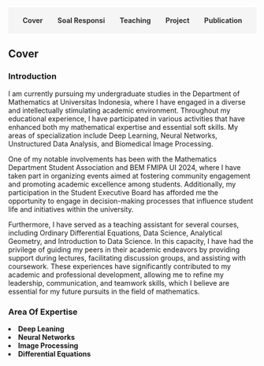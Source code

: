 <style>
.navbar {
  display: flex;
  justify-content: center;
  background-color: #f5f5f5;
  padding: 10px;
  margin-bottom: 20px;
  flex-wrap: wrap;
}
.navbar a {
  margin: 8px 15px;
  text-decoration: none;
  color: #333;
  font-weight: bold;
  cursor: pointer;
}
.navbar a:hover {
  color: #007acc;
}
.section {
  display: none;
}
.section.active {
  display: block;
}
</style>

<div class="navbar">
  <a onclick="showSection('cover')">Cover</a>
  <a onclick="showSection('soal')">Soal Responsi</a>
  <a onclick="showSection('teaching')">Teaching</a>
  <a onclick="showSection('project')">Project</a>
  <a onclick="showSection('publication')">Publication</a>
</div>

<!-- Cover Section -->
<div id="cover" class="section active">
  <h2>Cover</h2>
  <h3>Introduction</h3>
  <p>
I am currently pursuing my undergraduate studies in the Department of Mathematics at Universitas Indonesia, where I have engaged in a diverse and intellectually stimulating academic environment. Throughout my educational experience, I have participated in various activities that have enhanced both my mathematical expertise and essential soft skills. My areas of specialization include Deep Learning, Neural Networks, Unstructured Data Analysis, and Biomedical Image Processing. </p>
<p>
One of my notable involvements has been with the Mathematics Department Student Association and BEM FMIPA UI 2024, where I have taken part in organizing events aimed at fostering community engagement and promoting academic excellence among students. Additionally, my participation in the Student Executive Board has afforded me the opportunity to engage in decision-making processes that influence student life and initiatives within the university.</p>
<p>
Furthermore, I have served as a teaching assistant for several courses, including Ordinary Differential Equations, Data Science, Analytical Geometry, and Introduction to Data Science. In this capacity, I have had the privilege of guiding my peers in their academic endeavors by providing support during lectures, facilitating discussion groups, and assisting with coursework. These experiences have significantly contributed to my academic and professional development, allowing me to refine my leadership, communication, and teamwork skills, which I believe are essential for my future pursuits in the field of mathematics.
  </p>
  <h3>Area Of Expertise</h3>
  <li><strong>Deep Leaning</strong></li>
  <li><strong>Neural Networks</strong></li>
  <li><strong>Image Processing</strong></li>
  <li><strong>Differential Equations</strong></li>
</div>

<!-- Soal Responsi Section -->
<div id="soal" class="section">
  <h2>Soal Responsi</h2>

  <h3>Persamaan Diferensial Biasa</h3>
  <ul>
    <li><a href="#">Soal 1</a></li>
    <li><a href="#">Soal 2</a></li>
  </ul>

  <h3>Pengantar Data Science</h3>
  <ul>
    <li><a href="#">Soal 1</a></li>
  </ul>

  <h3>Sains Data</h3>
  <ul>
    <li><a href="#">Soal 1</a></li>
  </ul>
</div>

<!-- Teaching Section -->
<div id="teaching" class="section">
  <h2>Pengalaman Asisten Dosen <em>/ Lecturer Assistant Experiences</em></h2>
  <table style="width: 100%; border-collapse: collapse; font-family: Arial, sans-serif;">
    <thead>
      <tr style="background-color: #f2f2f2;">
        <th style="border: 2px solid #000; padding: 10px;">Semester</th>
        <th style="border: 2px solid #000; padding: 10px; text-align: center;">Mata Kuliah</th>
        <th style="border: 2px solid #000; padding: 10px;">Dosen</th>
      </tr>
    </thead>
    <tbody>
      <tr>
        <td style="border: 2px solid #000; padding: 10px;" rowspan="1">Semester Reguler PTA 2023/24</td>
        <td style="border: 2px solid #000; padding: 10px; text-align: center;">Pengantar Sains Data Matematika (C)</td>
        <td style="border: 2px solid #000; padding: 10px;">Dr. Dra. Yekti Widyarningsih, M.Si.</td>
      </tr>
      <tr>
        <td style="border: 2px solid #000; padding: 10px;" rowspan="3">Semester Reguler ATA 2023/24</td>
        <td style="border: 2px solid #000; padding: 10px; text-align: center;">Pengantar Sains Data Biologi (B)</td>
        <td style="border: 2px solid #000; padding: 10px;">
          <ul style="margin: 0; padding-left: 20px;">
            <li>Dr. Dra. Yekti Widyarningsih, M.Si.</li>
            <li>Kurnia Susvitasari, S.Si., M.Sc., Ph.D.</li>
          </ul>
        </td>
      </tr>
      <tr>
        <td style="border: 2px solid #000; padding: 10px; text-align: center;">Pengantar Sains Data Biologi (C)</td>
        <td style="border: 2px solid #000; padding: 10px;">Kurnia Susvitasari, S.Si., M.Sc., Ph.D.</td>
      </tr>
      <tr>
        <td style="border: 2px solid #000; padding: 10px; text-align: center;">Statistika Matematika 1 (B)</td>
        <td style="border: 2px solid #000; padding: 10px;">Dr. Ida Fithriani, M.Si.</td>
      </tr>
      <tr>
        <td style="border: 2px solid #000; padding: 10px;" rowspan="7">Semester Pendek PTA 2023/24</td>
        <td style="border: 2px solid #000; padding: 10px; text-align: center;">Pengantar Sains Data MIPA (A)</td>
        <td style="border: 2px solid #000; padding: 10px;">Kurnia Susvitasari, S.Si., M.Sc., Ph.D.</td>
      </tr>
      <tr>
        <td style="border: 2px solid #000; padding: 10px; text-align: center;">Pengantar Sains Data MIPA (B)</td>
        <td style="border: 2px solid #000; padding: 10px;">Dr. Dra. Yekti Widyarningsih, M.Si.</td>
      </tr>
      <tr>
        <td style="border: 2px solid #000; padding: 10px; text-align: center;">Pengantar Sains Data MIPA (C)</td>
        <td style="border: 2px solid #000; padding: 10px;">Gianinna Ardaneswari, S.Si., M.Si.</td>
      </tr>
      <tr>
        <td style="border: 2px solid #000; padding: 10px; text-align: center;">Pengantar Sains Data MIPA (D)</td>
        <td style="border: 2px solid #000; padding: 10px;">Devvi Sarwinda, M.Kom.</td>
      </tr>
      <tr>
        <td style="border: 2px solid #000; padding: 10px; text-align: center;">Pengantar Sains Data MIPA (E)</td>
        <td style="border: 2px solid #000; padding: 10px;">Sarini Abdullah, S.Si., M.Stats., Ph.D.</td>
      </tr>
      <tr>
        <td style="border: 2px solid #000; padding: 10px; text-align: center;">Persamaan Diferensial Biasa</td>
        <td style="border: 2px solid #000; padding: 10px;">
          <ul style="margin: 0; padding-left: 20px;">
            <li>Dr. Dipo Aldila, S.Si., M.Si.</li>
            <li>Maulana Malik, S.Si., M.Si.</li>
          </ul>
        </td>
      </tr>
      <tr>
        <td style="border: 2px solid #000; padding: 10px;" rowspan="5">Semester Reguler PTA 2024/25</td>
        <td style="border: 2px solid #000; padding: 10px; text-align: center;">Pengantar Sains Data Matematika (A)</td>
        <td style="border: 2px solid #000; padding: 10px;">Gianinna Ardaneswari, S.Si., M.Si.</td>
      </tr>
      <tr>
        <td style="border: 2px solid #000; padding: 10px; text-align: center;">Pengantar Sains Data Matematika (D)</td>
        <td style="border: 2px solid #000; padding: 10px;">
          <ul style="margin: 0; padding-left: 20px;">
            <li>Sarini Abdullah, S.Si., M.Stats., Ph.D.</li>
            <li>Fida Fathiyah Addini, M.Si.</li>
          </ul>
        </td>
      </tr>
      <tr>
        <td style="border: 2px solid #000; padding: 10px; text-align: center;">Pengantar Sains Data MIPA (B)</td>
        <td style="border: 2px solid #000; padding: 10px;">Devvi Sarwinda, M.Kom.</td>
      </tr>
      <tr>
        <td style="border: 2px solid #000; padding: 10px; text-align: center;">Pengantar Sains Data MIPA (D)</td>
        <td style="border: 2px solid #000; padding: 10px;">Kurnia Susvitasari, S.Si., M.Sc., Ph.D.</td>
      </tr>
      <tr>
        <td style="border: 2px solid #000; padding: 10px; text-align: center;">Persamaan Diferensial Biasa</td>
        <td style="border: 2px solid #000; padding: 10px;">Dr. Dipo Aldila, S.Si., M.Si.</td>
      </tr>
      <tr>
        <td style="border: 2px solid #000; padding: 10px;" rowspan="4">Semester Reguler ATA 2025/26</td>
        <td style="border: 2px solid #000; padding: 10px; text-align: center;">Sains Data (A)</td>
        <td style="border: 2px solid #000; padding: 10px;">Dra. Bevina Desjiwiandra Handari, M.Si., Ph.D.</td>
      </tr>
      <tr>
        <td style="border: 2px solid #000; padding: 10px; text-align: center;">Sains Data (B)</td>
        <td style="border: 2px solid #000; padding: 10px;">Devvi Sarwinda, M.Kom.</td>
      </tr>
      <tr>
        <td style="border: 2px solid #000; padding: 10px; text-align: center;">Geometri Analitik (A)</td>
        <td style="border: 2px solid #000; padding: 10px;">Peter John, M.Si.</td>
      </tr>
      <tr>
        <td style="border: 2px solid #000; padding: 10px; text-align: center;">Geometri Analitik (B)</td>
        <td style="border: 2px solid #000; padding: 10px;">
          <ul style="margin: 0; padding-left: 20px;">
            <li>Herolistra Baskoroputro, Ph.D.</li>
            <li>Muhammad Imran, S.Si., M.Sc.</li>
          </ul>
        </td>
      </tr>
    </tbody>
  </table>
</div>

<!-- Project Section -->
<div id="project" class="section">
  <h2>Project</h2>
  <ul>
    <li><strong>Aditya, R., Hutapea, D., Sukarno, P., & Rabani, H. F. (Ongoing).Text Modelling and Sentiment on Indonesia’s Budget Efficiency in 2025.</strong>
    <ul>
        <li>Description: I am currently conducting a research on text modeling and sentiment analysis utilizing Natural Language Processing (NLP) techniques, specifically IndoBERT and Latent Discriminant Analysis. The objective of this study was to identify the most frequently discussed topics and keywords concerning Indonesia’s budget efficiency for the year 2025.</li>
        <li><a ">View Project</a></li>
      </ul>
    </li>
    <li><strong>Aditya, R., Hutapea, D., Sukarno, P., Al Farizi, B., & Muhammad, E. (2024). Accuracy Analysis Of Neural Network Models For Fraud Prediction In Car Insurance Claims</strong>
    <ul>
        <li>Description: I carried out an in-depth research project focused on analyzing a deep learning model specifically designed for predicting
fraudulent activities in car insurance claims. This involved exploring and evaluating their effectiveness in identifying
patterns of fraud within large datasets of claims. The goal was to enhance the accuracy of fraud detection systems and
contribute to the overall integrity of the insurance industry.</li>
        <li><a ">View Project</a></li>
      </ul>
    </li>
    <li><strong>Aditya, R., Hutapea, D., Muhammad, E., Sukarno, P., Damara, B., Jilan, M., & Wahhab, A. (2024). Model Matematika Untuk Mengestimasi Waktu Maksimal Penerjung Payung Militer Membuka Parasut</strong> 
    <ul>
        <li>Description: Conducted a research on creating a Mathematical Model to Estimate the Maximum Time for a Soldier to Open a
Parachute.</li>
        <li><a ">View Project</a></li>
      </ul>
    </li>
    <li>A<strong>ditya, R., Hutapea, D. N., Wahhab, A., Wicaksono, M. J., Muhammad, E., & Sukarno, P. A. (2024).Penjadwalan Ruangan Kuliah di Departemen Matematika dengan Pendekatan Metode Metaheuristik</strong> 
    <ul>
      <li>Description: Conducted a research on scheduling problems at the Departement of Mathematics, FMIPA UI, using Simulated
Annealing as the metaheuristic method..</li>
        <li><a ">View Project</a></li>
      </ul>
    </li>
    <li><strong>Aditya, R., Hutapea, D. N., Sitindaon, F. A., & Sukarno, P. A. (2023).Analisis Jaringan Sosial Facebook Untuk Menentukan Aktor Penting Menggunakan Betweenness Centrality</strong> 
    <ul>
        <li>Description: Co-authored a research paper on analyzing the social network of Facebook users using parallel computing and graph
theory.</li>
        <li><a ">View Project</a></li>
      </ul>
    </li>
  </ul>
</div>

<!-- Publication Section -->
<div id="publication" class="section">
  <h2>Publication</h2>
  <ul>
    <li><strong>Aditya, R., Hutapea, D. N., Sitindaon, F. A., & Rusin, R. (2025).Predator-Prey Model Incorporating Self Limiting and Holling Type II and Its Application Industrial Factory Games</strong>
    <ul>
        <li>Description: (Ongoing) </li>
        <li><a ">View Project</a></li>
      </ul>
    </li>
    <li><strong>Aditya, R., Salamah, S., & Rabani, H. (2024). Forecasting East Jakarta’s Pollution Using SARIMA</strong>
    <ul>
        <li>Description: I collaborated with a team to author a research paper that delves into forecasting air pollution levels in East Jakarta. This study employed the Seasonal Autoregressive Integrated Moving Average (SARIMA) model and was conducted over a five-month period, from August to December 2024. The research aimed to enhance our understanding of air quality trends in the region, providing valuable insights for policymakers and environmental agencies. This research was published on Research Gate</li>
        <li><a ">View Project</a></li>
      </ul>
    </li>
    <li><strong>Aditya, R., Hutapea, D. N., Sitindaon, F. A., Wahhab,A., & Sukarno, P. A. (2024).Penerapan Teori Grup dalam Permainan Rubic’s Cube berukuran 3 × 3 × 3</strong>
    <ul>
        <li>Description: I conducted an in-depth research project focused on solving a 3 × 3 × 3 Rubik’s Cube by applying the principles of group theory from abstract algebra. This study explored the mathematical structures and operations that govern the permutations of the cube’s faces, allowing for a systematic approach to finding solutions and understanding the underlying mechanics of this popular puzzle.</li>
        <li><a ">View Project</a></li>
      </ul>
    </li>
    <li><strong> Aditya, R., Hutapea, D. N., Rabani, H. F., Santoso, A. S., Ilmiyah, F. F., Makarim, D. A., & Hakim, N. S. (2024).Harnessing Technology for Climate Action : LSTM Modeling of Agricultural Emissions for SDGs 13</strong>
    <ul>
        <li>Description: I conducted a detailed research project focused on predicting gas emissions utilizing Long Short-Term Memory (LSTM) neural networks applied to time series data. This approach enables the analysis of temporal dependencies in emission levels, allowing for more accurate forecasting based on historical trends and patterns in the data.</li>
        <li><a ">View Project</a></li>
      </ul>
    </li>
  </ul>
</div>

<script>
function showSection(sectionId) {
  document.querySelectorAll('.section').forEach(sec => {
    sec.classList.remove('active');
  });
  document.getElementById(sectionId).classList.add('active');
}
</script>
